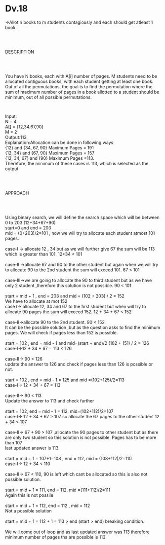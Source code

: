 # Dv.18
<p>->Allot n books to m students contagiously and each should get atleast 1 book.</p>
<br>
<br>
<p>DESCRIPTION</p>
<br><br>
<p>You have N books, each with A[i] number of pages. M students need to be allocated contiguous books, with each student getting at least one book.
Out of all the permutations, the goal is to find the permutation where the sum of maximum number of pages in a book allotted to a student should be minimum, out of all possible permutations.
</p>
<br>
<p>
Input:
<br>
N = 4
<br>
A[] = {12,34,67,90}
<br>
M = 2
<br>
Output:113
<br>
Explanation:Allocation can be done in 
following ways:
<br>
{12} and {34, 67, 90} Maximum Pages = 191
<br>
{12, 34} and {67, 90} Maximum Pages = 157
<br>
{12, 34, 67} and {90} Maximum Pages =113.
<br>
Therefore, the minimum of these cases is 113,
which is selected as the output.
<br>
</p>
<br><br>
<p>APPROACH</p>
<br><br>
<p>Using binary search, we will define the search space which will be between 0 to 203 (12+34+67+90)
<br> 
start=0 and end = 203
<br>
mid = (0+203)/2=101 , now we will try to allocate each student atmost 101 pages.
<br><br>
case-I -> allocate 12 , 34 but as we will further give 67 the sum will be 113 which is greater than 101. 12+34 < 101
<br><br>
case-II ->allocate 67 and 90 to the other student but again when we will try to allocate 90 to the 2nd student the sum will exceed 101. 67 < 101
<br><br>
case-III->we are going to allocate the 90 to third student but as we have only 2 student ,therefore this solution is not possible. 90 < 101
<br><br>
start = mid + 1 ,
end = 203 and 
mid = (102 + 203) / 2 = 152
<br>
We have to allocate at mot  152
<br>
case I-> allocate 12, 34 and 67 to the first student but when will try to allocate 90 pages the sum will exceed 152. 12 + 34 + 67 < 152
<br><br>
case-II->allocate 90 to the 2nd student. 90 < 152
<br>It can be the possible solution ,but as the question asks to find the minimum pages. We will check if pages less than 152 is possible.
<br><br>
start = 102 , end = mid - 1 and mid=(start + end)/2
(102 + 151) / 2 = 126 
<br>
case-I->12 + 34 + 67 = 113 < 126
<br><br>
case-II-> 90 < 126
<br>update the answer to 126 and check if pages less than 126 is possible or not.
<br><br>start = 102 , end = mid - 1 = 125 and mid =(102+125)/2=113
<br>
case-I-> 12 + 34 + 67 = 113
<br><br>
case-II-> 90 < 113
<br>Update the answer to 113 and check further
<br><br>start = 102, end = mid - 1 = 112, mid=(102+112)/2=107
<br>
case-I-> 12 + 34 + 67 > 107 so allocate the 67 pages to the other student 12 + 34 < 107
<br><br>
case-II-> 67 + 90 > 107 ,allocate the 90 pages to other student but as there are only two student so this solution is not possible. Pages has to be more than 107
<br> last updated answer is 113
<br><br>
start = mid + 1 = 107+1=108 , end = 112, mid = (108+112)/2=110
<br>
case-I-> 12 + 34 < 110
<br><br>
case-II-> 67 < 110, 90 is left which cant be allocated so this is also not possible solution.
<br><br>
start = mid + 1 = 111, end = 112, mid =(111+112)/2=111
<br>
Again this is not possile
<br><br>
start = mid + 1 = 112, end = 112 , mid = 112
<br>
Not a possible solution
<br><br>
start = mid + 1 = 112 + 1 = 113 > end (start > end) breaking condition.
<br><br>
We will come out of loop and as last updated answer was 113 therefore minimum number of pages tha are possible is 113.
</p>
